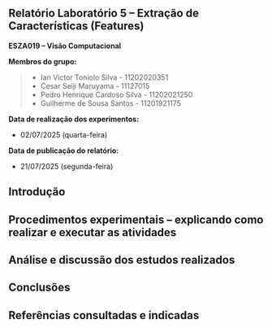 ## Relatório Laboratório 5 – Extração de Características (Features)

**ESZA019 – Visão Computacional**

**Membros do grupo:**

> - Ian Victor Toniolo Silva - 11202020351
> - Cesar Seiji Maruyama - 11127015
> - Pedro Henrique Cardoso Silva - 11202021250
> - Guilherme de Sousa Santos - 11201921175

**Data de realização dos experimentos:**
- 02/07/2025 (quarta-feira)

**Data de publicação do relatório:**
- 21/07/2025 (segunda-feira)

## Introdução

## Procedimentos experimentais – explicando como realizar e executar as atividades

## Análise e discussão dos estudos realizados

## Conclusões

## Referências consultadas e indicadas


